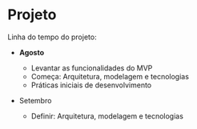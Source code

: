 # Projeto

Linha do tempo do projeto:

- **Agosto**
	- Levantar as funcionalidades do MVP
	- Começa: Arquitetura, modelagem e tecnologias
	- Práticas iniciais de desenvolvimento

- Setembro
	- Definir:  Arquitetura, modelagem e tecnologias